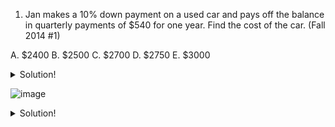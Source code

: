 1. Jan makes a 10% down payment on a used car and pays off the balance in quarterly payments of $540 for one year. Find the cost of the car. (Fall 2014 #1)

A. $2400 B. $2500 C. $2700 D. $2750 E. $3000

<details><summary>Solution!</summary>
<p>

Let p be the price of the car. After paying 10%, Jan owes 0.90p. If 0.90p/4 = 540 it follows that p = 2400. (Answer: A)

</p>
</details>

![image](https://user-images.githubusercontent.com/6586811/46306581-4a6adf00-c57a-11e8-88d4-9414a4143bac.png)

<details><summary>Solution!</summary>
<p>

![image](https://user-images.githubusercontent.com/6586811/46306637-6a020780-c57a-11e8-9495-e6f95d4803d2.png)

</p>
</details>
